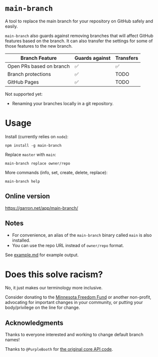 # `main-branch`

A tool to replace the main branch for your repository on GitHub safely and easily.

`main-branch` also guards against removing branches that will affect GitHub features based on the branch. It can also transfer the settings for some of those features to the new branch.

| Branch Feature           | Guards against | Transfers |
| ------------------------ | -------------- | --------- |
| Open PRs based on branch | ✅             | ✅        |
| Branch protections       | ✅             | TODO      |
| GitHub Pages             | ✅             | TODO      |

Not supported yet:

- Renaming your branches locally in a git repository.

# Usage

Install (currently relies on `node`):

    npm install -g main-branch

Replace `master` with `main`:

    main-branch replace owner/repo

More commands (info, set, create, delete, replace):

    main-branch help

## Online version

<https://garron.net/app/main-branch/>

## Notes

- For convenience, an alias of the `main-branch` binary called `main` is also installed.
- You can use the repo URL instead of `owner/repo` format.

See [example.md](./example.md) for example output.

# Does this solve racism?

No, it just makes our terminology more inclusive.

Consider donating to the [Minnesota Freedom Fund](https://minnesotafreedomfund.org/donate) or another non-profit, advocating for important changes in your community, or putting your body/privilege on the line for change.

## Acknowledgments

Thanks to everyone interested and working to change default branch names!

Thanks to `@PurpleBooth` for [the original core API code](https://gist.github.com/PurpleBooth/6983e5c4def4f8721d4a697a3f4606a7).
